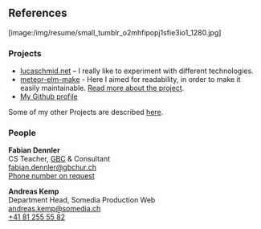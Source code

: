 ## References

[image:/img/resume/small_tumblr_o2mhfipopj1sfie3io1_1280.jpg]

### Projects

* [lucaschmid.net](https://github.com/Kriegslustig/lucaschmid.net) – I really like to experiment with different technologies.
* [meteor-elm-make](https://github.com/Kriegslustig/meteor-elm-make) - Here I aimed for readability, in order to make it easily maintainable. [Read more about the project](https://lucaschmid.net/projects#theelmmakemeteorpackage).
* [My Github profile](https://github.com/Kriegslustig)

Some of my other Projects are described [here](https://lucaschmid.net/projects).

### People

**Fabian Dennler**<br />
CS Teacher, [GBC](http://gbchur.ch/) & Consultant<br />
[fabian.dennler@gbchur.ch](mailto:fabian.dennler@gbchur.ch)<br />
[Phone number on request](mailto:root@lucaschmid.me)

**Andreas Kemp**<br />
Department Head, Somedia Production Web<br />
[andreas.kemp@somedia.ch](mailto:andreas.kemp@somedia.ch)<br />
[+41 81 255 55 82](tel:+41812555582)



